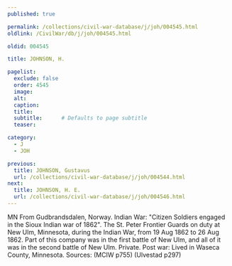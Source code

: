 ```yaml
---
published: true

permalink: /collections/civil-war-database/j/joh/004545.html
oldlink: /CivilWar/db/j/joh/004545.html

oldid: 004545

title: JOHNSON, H.

pagelist:
  exclude: false
  order: 4545
  image: 
  alt:
  caption:
  title:
  subtitle:      # Defaults to page subtitle
  teaser:

category: 
  - J 
  - JOH

previous:
  title: JOHNSON, Gustavus
  url: /collections/civil-war-database/j/joh/004544.html  
next:
  title: JOHNSON, H. E.
  url: /collections/civil-war-database/j/joh/004546.html   
---
```

MN From Gudbrandsdalen, Norway. Indian War: &quot;Citizen Soldiers engaged in the Sioux Indian war of 1862&quot;. The St. Peter Frontier Guards on duty at New Ulm, Minnesota, during the Indian War, from 19 Aug 1862 to 26 Aug 1862. Part of this company was in the first battle of New Ulm, and all of it was in the second battle of New Ulm. Private. Post war: Lived in Waseca County, Minnesota. Sources: (MCIW p755) (Ulvestad p297)